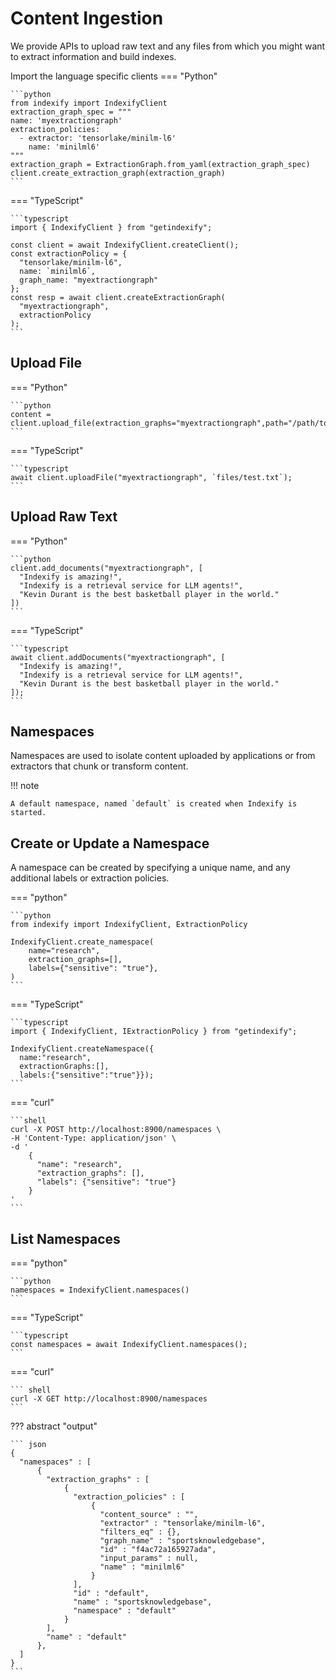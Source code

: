 # Content Ingestion 

We provide APIs to upload raw text and any files from which you might want to extract information and build indexes.

Import the language specific clients
=== "Python"

    ```python
    from indexify import IndexifyClient
    extraction_graph_spec = """
    name: 'myextractiongraph'
    extraction_policies:
      - extractor: 'tensorlake/minilm-l6'
        name: 'minilml6'
    """
    extraction_graph = ExtractionGraph.from_yaml(extraction_graph_spec)
    client.create_extraction_graph(extraction_graph)  
    ```
=== "TypeScript"

    ```typescript
    import { IndexifyClient } from "getindexify";

    const client = await IndexifyClient.createClient();
    const extractionPolicy = {
      "tensorlake/minilm-l6",
      name: `minilml6`,
      graph_name: "myextractiongraph"
    };
    const resp = await client.createExtractionGraph(
      "myextractiongraph",
      extractionPolicy
    );
    ```

## Upload File

=== "Python"

    ```python
    content = client.upload_file(extraction_graphs="myextractiongraph",path="/path/to/file")
    ```

=== "TypeScript"
  
    ```typescript
    await client.uploadFile("myextractiongraph", `files/test.txt`);
    ```

## Upload Raw Text
=== "Python"

    ```python
    client.add_documents("myextractiongraph", [
      "Indexify is amazing!",
      "Indexify is a retrieval service for LLM agents!",
      "Kevin Durant is the best basketball player in the world."
    ])
    ```
=== "TypeScript"

    ```typescript
    await client.addDocuments("myextractiongraph", [
      "Indexify is amazing!",
      "Indexify is a retrieval service for LLM agents!",
      "Kevin Durant is the best basketball player in the world."
    ]);
    ```

## Namespaces

Namespaces are used to isolate content uploaded by applications or from extractors that chunk or transform content.

!!! note

    A default namespace, named `default` is created when Indexify is started.

## Create or Update a Namespace
A namespace can be created by specifying a unique name, and any additional labels or extraction policies.

=== "python"

    ```python
    from indexify import IndexifyClient, ExtractionPolicy

    IndexifyClient.create_namespace(
        name="research",
        extraction_graphs=[],
        labels={"sensitive": "true"},
    )
    ```

=== "TypeScript"

    ```typescript
    import { IndexifyClient, IExtractionPolicy } from "getindexify";

    IndexifyClient.createNamespace({
      name:"research", 
      extractionGraphs:[], 
      labels:{"sensitive":"true"}});
    ```

=== "curl"

    ```shell
    curl -X POST http://localhost:8900/namespaces \
    -H 'Content-Type: application/json' \
    -d '
        {
          "name": "research",
          "extraction_graphs": [],
          "labels": {"sensitive": "true"}
        }
    '
    ```

## List Namespaces
=== "python"

    ```python
    namespaces = IndexifyClient.namespaces()
    ```

=== "TypeScript"

    ```typescript
    const namespaces = await IndexifyClient.namespaces();
    ```

=== "curl"

    ``` shell
    curl -X GET http://localhost:8900/namespaces
    ```
??? abstract "output"

    ``` json
    {
      "namespaces" : [
          {
            "extraction_graphs" : [
                {
                  "extraction_policies" : [
                      {
                        "content_source" : "",
                        "extractor" : "tensorlake/minilm-l6",
                        "filters_eq" : {},
                        "graph_name" : "sportsknowledgebase",
                        "id" : "f4ac72a165927ada",
                        "input_params" : null,
                        "name" : "minilml6"
                      }
                  ],
                  "id" : "default",
                  "name" : "sportsknowledgebase",
                  "namespace" : "default"
                }
            ],
            "name" : "default"
          },
      ]
    }
    ```
